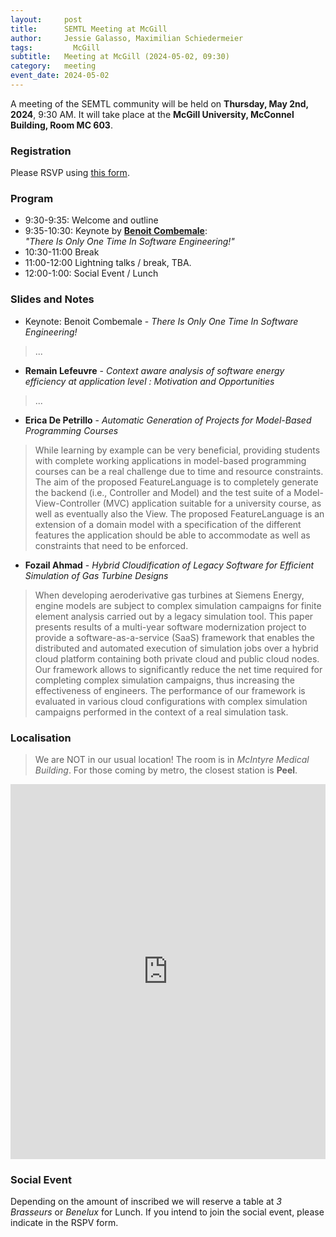 ```yaml
---
layout:     post
title:      SEMTL Meeting at McGill
author:     Jessie Galasso, Maximilian Schiedermeier
tags: 		  McGill
subtitle:  	Meeting at McGill (2024-05-02, 09:30)
category:   meeting
event_date: 2024-05-02
---
```


A meeting of the SEMTL community will be held on **Thursday, May 2nd, 2024**, 9:30 AM. It will take place at the **McGill University, McConnel Building, Room MC 603**.

### Registration

Please RSVP using [this form](https://docs.google.com/spreadsheets/d/1fG5uRQbvPufsGLUAnelnuzTSneUVe6L1RDAD7ZTWeIE/edit#gid=1489292499).

### Program

 * 9:30-9:35: Welcome and outline
 * 9:35-10:30: Keynote by [**Benoit Combemale**](https://people.irisa.fr/Benoit.Combemale/):  
*"There Is Only One Time In Software Engineering!"*
 * 10:30-11:00 Break
 * 11:00-12:00 Lightning talks / break, TBA.
 * 12:00-1:00: Social Event / Lunch

### Slides and Notes

 * Keynote: Benoit Combemale - *There Is Only One Time In Software Engineering!*
 > ...
 * **Remain Lefeuvre** - *Context aware analysis of software energy efficiency at application level : Motivation and Opportunities*  
 > ...
 * **Erica De Petrillo** - *Automatic Generation of Projects for Model-Based Programming Courses*  
 > While learning by example can be very beneficial, providing students with complete working applications in model-based programming courses can be a real challenge due to time and resource constraints. The aim of the proposed FeatureLanguage is to completely generate the backend (i.e., Controller and Model) and the test suite of a Model-View-Controller (MVC) application suitable for a university course, as well as eventually also the View. The proposed FeatureLanguage is an extension of a domain model with a specification of the different features the application should be able to accommodate as well as constraints that need to be enforced.
 * **Fozail Ahmad** - *Hybrid Cloudification of Legacy Software for Efficient Simulation of Gas Turbine Designs*  
 > When developing aeroderivative gas turbines at Siemens Energy, engine models are subject to complex simulation campaigns for finite element analysis carried out by a legacy simulation tool. This paper presents results of a multi-year software modernization project to provide a software-as-a-service (SaaS) framework that enables the distributed and automated execution of simulation jobs over a hybrid cloud platform containing both private cloud and public cloud nodes. Our framework allows to significantly reduce the net time required for completing complex simulation campaigns, thus increasing the effectiveness of engineers. The performance of our framework is evaluated in various cloud configurations with complex simulation campaigns performed in the context of a real simulation task.

### Localisation

 > We are NOT in our usual location! The room is in *McIntyre Medical Building*. For those coming by metro, the closest station is **Peel**.

<div style="width: 100%"><iframe width="100%" height="600" frameborder="0" scrolling="no" marginheight="0" marginwidth="0" src="https://maps.google.com/maps?width=100%25&amp;height=600&amp;hl=en&amp;q=mcintyre%20medical%20science%20building+(SE@MTL,%20McGill)&amp;t=&amp;z=15&amp;ie=UTF8&amp;iwloc=B&amp;output=embed"><a href="https://www.gps.ie/">gps vehicle tracker</a></iframe></div>

### Social Event

Depending on the amount of inscribed we will reserve a table at *3 Brasseurs* or *Benelux* for Lunch. If you intend to join the social event, please indicate in the RSPV form.
